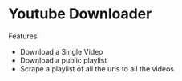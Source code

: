 # Youtube Downloader

Features:
* Download a Single Video
* Download a public playlist
* Scrape a playlist of all the urls to all the videos